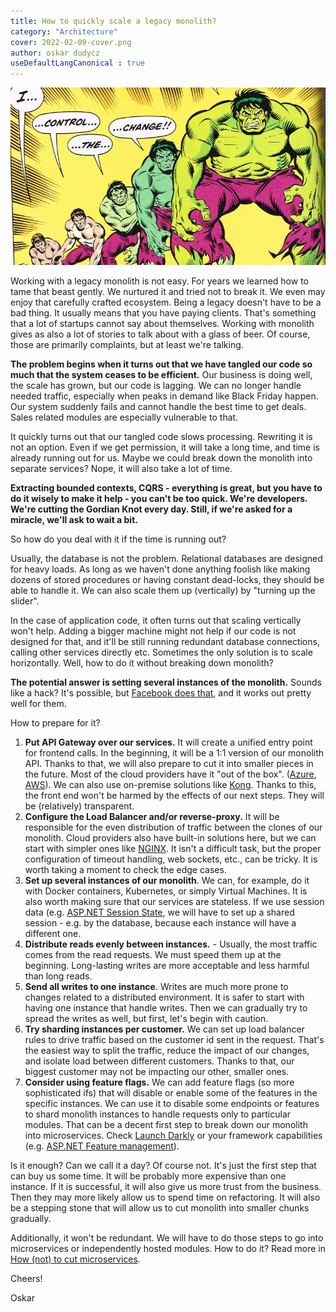 ```yaml
---
title: How to quickly scale a legacy monolith?
category: "Architecture"
cover: 2022-02-09-cover.png
author: oskar dudycz
useDefaultLangCanonical : true
---
```


![cover](2022-02-09-cover.png)

Working with a legacy monolith is not easy. For years we learned how to tame that beast gently. We nurtured it and tried not to break it. We even may enjoy that carefully crafted ecosystem. Being a legacy doesn't have to be a bad thing. It usually means that you have paying clients. That's something that a lot of startups cannot say about themselves. Working with monolith gives as also a lot of stories to talk about with a glass of beer. Of course, those are primarily complaints, but at least we're talking.

**The problem begins when it turns out that we have tangled our code so much that the system ceases to be efficient.** Our business is doing well, the scale has grown, but our code is lagging. We can no longer handle needed traffic, especially when peaks in demand like Black Friday happen. Our system suddenly fails and cannot handle the best time to get deals. Sales related modules are especially vulnerable to that.

It quickly turns out that our tangled code slows processing. Rewriting it is not an option. Even if we get permission, it will take a long time, and time is already running out for us. Maybe we could break down the monolith into separate services? Nope, it will also take a lot of time. 

**Extracting bounded contexts, CQRS - everything is great, but you have to do it wisely to make it help - you can't be too quick. We're developers. We're cutting the Gordian Knot every day. Still, if we're asked for a miracle, we'll ask to wait a bit.**

So how do you deal with it if the time is running out?

Usually, the database is not the problem. Relational databases are designed for heavy loads. As long as we haven't done anything foolish like making dozens of stored procedures or having constant dead-locks, they should be able to handle it. We can also scale them up (vertically) by "turning up the slider".

In the case of application code, it often turns out that scaling vertically won't help. Adding a bigger machine might not help if our code is not designed for that, and it'll be still running redundant database connections, calling other services directly etc. Sometimes the only solution is to scale horizontally. Well, how to do it without breaking down monolith? 

**The potential answer is setting several instances of the monolith.** Sounds like a hack? It's possible, but [Facebook does that](https://engineering.fb.com/2020/08/24/production-engineering/scaling-services-with-shard-manager/), and it works out pretty well for them. 

How to prepare for it?

1. **Put API Gateway over our services.** It will create a unified entry point for frontend calls. In the beginning, it will be a 1:1 version of our monolith API. Thanks to that, we will also prepare to cut it into smaller pieces in the future. Most of the cloud providers have it "out of the box". ([Azure](https://docs.microsoft.com/en-us/azure////api-management/), [AWS](https://aws.amazon.com/api-gateway/)). We can also use on-premise solutions like [Kong](https://konghq.com/kong). Thanks to this, the front end won't be harmed by the effects of our next steps. They will be (relatively) transparent.
2. **Configure the Load Balancer and/or reverse-proxy.** It will be responsible for the even distribution of traffic between the clones of our monolith. Cloud providers also have built-in solutions here, but we can start with simpler ones like [NGINX](https://www.nginx.com/). It isn't a difficult task, but the proper configuration of timeout handling, web sockets, etc., can be tricky. It is worth taking a moment to check the edge cases.
3. **Set up several instances of our monolith**. We can, for example, do it with Docker containers, Kubernetes, or simply Virtual Machines. It is also worth making sure that our services are stateless. If we use session data (e.g. [ASP.NET Session State](https://docs.microsoft.com/en-us/aspnet/core/fundamentals/app-state?view=aspnetcore-6.0#session-state), we will have to set up a shared session - e.g. by the database, because each instance will have a different one.
4. **Distribute reads evenly between instances.** - Usually, the most traffic comes from the read requests. We must speed them up at the beginning. Long-lasting writes are more acceptable and less harmful than long reads.
5. **Send all writes to one instance**. Writes are much more prone to changes related to a distributed environment. It is safer to start with having one instance that handle writes. Then we can gradually try to spread the writes as well, but first, let's begin with caution.
6. **Try sharding instances per customer.** We can set up load balancer rules to drive traffic based on the customer id sent in the request. That's the easiest way to split the traffic, reduce the impact of our changes, and isolate load between different customers. Thanks to that, our biggest customer may not be impacting our other, smaller ones.
7. **Consider using feature flags.** We can add feature flags (so more sophisticated ifs) that will disable or enable some of the features in the specific instances. We can use it to disable some endpoints or features to shard monolith instances to handle requests only to particular modules. That can be a decent first step to break down our monolith into microservices. Check [Launch Darkly](https://launchdarkly.com/) or your framework capabilities (e.g. [ASP.NET Feature management](https://docs.microsoft.com/en-us/azure/azure-app-configuration/use-feature-flags-dotnet-core?tabs=core5x)).

Is it enough? Can we call it a day? Of course not. It's just the first step that can buy us some time. It will be probably more expensive than one instance. If it is successful, it will also give us more trust from the business. Then they may more likely allow us to spend time on refactoring. It will also be a stepping stone that will allow us to cut monolith into smaller chunks gradually.

Additionally, it won't be redundant. We will have to do those steps to go into microservices or independently hosted modules. How to do it? Read more in [How (not) to cut microservices](https://event-driven.io/en/how_to_cut_microservices/).

Cheers!

Oskar